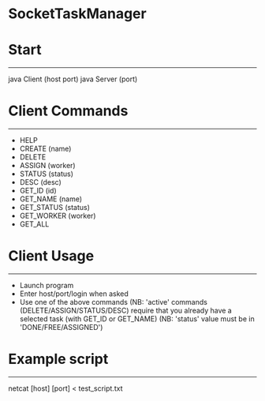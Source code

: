 SocketTaskManager
=================


# Start
-------
java Client (host port)
java Server (port)


# Client Commands
-----------------
- HELP
- CREATE		(name)
- DELETE
- ASSIGN		(worker)
- STATUS		(status)
- DESC			(desc)
- GET_ID		(id)
- GET_NAME		(name)
- GET_STATUS	(status)
- GET_WORKER	(worker)
- GET_ALL


# Client Usage
--------------
* Launch program
* Enter host/port/login when asked
* Use one of the above commands
	(NB: 'active' commands (DELETE/ASSIGN/STATUS/DESC) require that you already have a selected task (with GET_ID or GET_NAME)
	(NB: 'status' value must be in 'DONE/FREE/ASSIGNED') 


# Example script
----------------
netcat [host] [port] < test_script.txt
